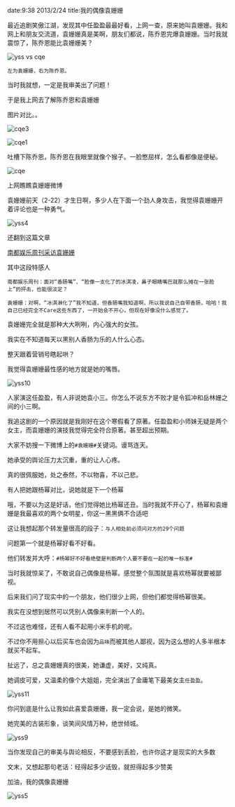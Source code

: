 date:9:38 2013/2/24
title:我的偶像袁姗姗

最近追剧笑傲江湖，发现其中任盈盈最最好看，上网一查，原来她叫袁姗姗。我和网上和朋友交流道，袁姗姗真是美啊，朋友们都说，陈乔恩完爆袁姗姗。当时我就震惊了，陈乔恩能比袁姗姗美？

![yss vs cqe](yss1.jpg)

`左为袁姗姗，右为陈乔恩。`

当时我就想，一定是我审美出了问题！

于是我上网去了解陈乔恩和袁姗姗

图片对比。。

![cqe3](cqe3.png)

![cqe1](cqe1.jpg)

吐槽下陈乔恩，陈乔恩在我眼里就像个猴子。一脸憋屈样，怎么看都像是便秘。	

![cqe](fuck.jpg)

上网瞧瞧袁姗姗微博

袁姗姗前天（2-22）才生日啊，多少人在下面一个劲人身攻击，我觉得袁姗姗开着评论也是一种勇气。

![yss4](yss4.png)

还翻到这篇文章

[南都娱乐周刊采访袁姗姗](http://www.smweekly.com/news/report/201301/32303.aspx)

其中这段特感人

	南都娱乐周刊：面对“香肠嘴”、“脸像一支化了的冰淇凌，鼻子眼睛嘴巴就那么摊在一张脸上”的抨击，也能很淡定？

	袁姗姗：对啊，“冰淇淋化了”我不知道，但香肠嘴我知道啊，所以我说自己自带香肠，哈哈！我自己已经完全不Care这些东西了，一开始会不开心，但现在好像没什么感觉了。

袁姗姗完全就是那种大大咧咧，内心强大的女孩。

我实在不知道每天以黑别人香肠为乐的人什么心态。

整天跟着营销号瞎起哄？

我觉得袁姗姗最性感的地方就是她的嘴唇。

![yss10](yss10.png)

人家演这任盈盈，有人非说她袁小三。你怎么不说东方不败才是令狐冲和岳林姗之间的小三啊。

我追这剧的一个原因就是我刚好在这个寒假看了原著。任盈盈和小师妹无疑是两个女主，而袁姗姗的演技我觉得完全符合原著。甚至超出预期。

大家不妨搜一下微博上的`#袁姗姗#`关键词。谩骂连天。

她承受的舆论压力太沉重，重的让人心疼。

真的很佩服她，处之泰然，不以物喜，不以己悲。

有人把她跟杨幂对比，说她就是下一个杨幂

哦，不要以为这是好话，他们觉得她比杨幂还丑。当时我就不开心了，杨幂和袁姗姗是我最喜欢的两个女明星，你这一黑黑俩不合适吧

这让我想起那个转发量很高的段子：`与人相处前必须问对方的29个问题`

问题第一个就是杨幂好看不好看。

他们转发并大呼：`#杨幂好不好看绝壁是判断两个人要不要在一起的唯一标准#`

当时我就惊呆了，不敢说自己偶像是杨幂。感觉整个氛围就是喜欢杨幂就要被鄙视。

后来我们问了现实中的一个朋友，他们很少上网，但他们都觉得杨幂很美。

我实在没想到居然可以凭别人偶像来判断一个人的。

不过这也难怪，还有人看不起用小米手机的呢。

不过你不用担心以后买车也会因为`品味`而被其他人鄙视，因为这么想的人多半根本就买不起车。

扯远了，总之袁姗姗真的很美，她谦虚，美好，又纯真。

她调皮可爱，又温柔的像个大姐姐，完全演出了金庸笔下最美女主`任盈盈`。

![yss11](yss11.png)

你问到底是什么让我如此喜爱袁姗姗，我一定会说，是她的微笑。

她完美的古装形象，谈笑间风情万种，绝世倾城。

![yss9](yss9.png)

当你发现自己的审美与舆论相反，不要感到丢脸，也许你这才是现实的大多数

文末，又想起那句老话：经得起多少诋毁，就担得起多少赞美

加油，我的偶像袁姗姗

![yss5](yss5.png)